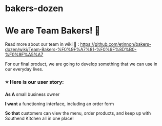 # bakers-dozen

<h1>We are Team Bakers! 🧁</h1>

Read more about our team in wiki 📖 : https://github.com/etinnon/bakers-dozen/wiki/Team-Bakers-%F0%9F%A7%81-%F0%9F%8D%B0-%F0%9F%A5%A7

For our final product, we are going to develop something that we can use in our everyday lives.

<h3>⭐ Here is our user story:  </h3>

**As A** small business owner

**I want** a functioning interface, including an order form

**So that** customers can view the menu, order products, and keep up with Southend Kitchen all in one place! 
